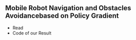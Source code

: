 ## Mobile Robot Navigation and Obstacles Avoidancebased on Policy Gradient
- Read
- Code of our Result
